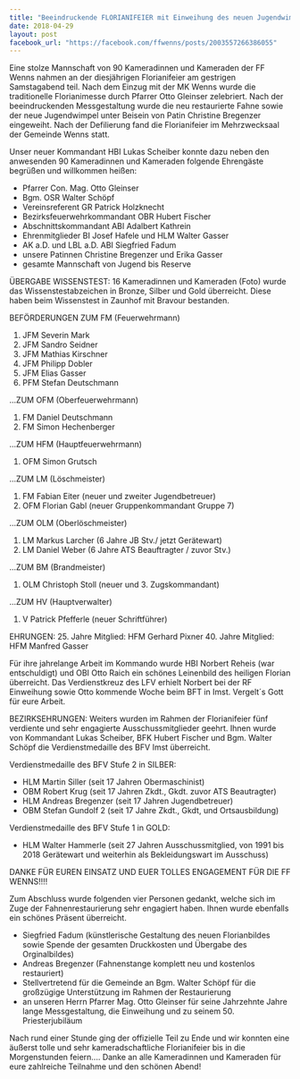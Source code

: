 ```yaml
---
title: "Beeindruckende FLORIANIFEIER mit Einweihung des neuen Jugendwimpels sowie zahlreiche Ehrungen verdienter Kameraden der FF Wenns"
date: 2018-04-29
layout: post
facebook_url: "https://facebook.com/ffwenns/posts/2003557266386055"
---
```


Eine stolze Mannschaft von 90 Kameradinnen und Kameraden der FF Wenns nahmen an der diesjährigen Florianifeier am gestrigen Samstagabend teil. Nach dem Einzug mit der MK Wenns wurde die traditionelle Florianimesse durch Pfarrer Otto Gleinser zelebriert. Nach der beeindruckenden Messgestaltung wurde die neu restaurierte Fahne sowie der neue Jugendwimpel unter Beisein von Patin Christine Bregenzer eingeweiht. Nach der Defilierung fand die Florianifeier im Mehrzwecksaal der Gemeinde Wenns statt.

Unser neuer Kommandant HBI Lukas Scheiber konnte dazu neben den anwesenden 90 Kameradinnen und Kameraden folgende Ehrengäste begrüßen und willkommen heißen:
- Pfarrer Con. Mag. Otto Gleinser
- Bgm. OSR Walter Schöpf
- Vereinsreferent GR Patrick Holzknecht
- Bezirksfeuerwehrkommandant OBR Hubert Fischer
- Abschnittskommandant ABI Adalbert Kathrein
- Ehrenmitglieder BI Josef Hafele und HLM Walter Gasser
- AK a.D. und LBL a.D. ABI Siegfried Fadum
- unsere Patinnen Christine Bregenzer und Erika Gasser
- gesamte Mannschaft von Jugend bis Reserve

ÜBERGABE WISSENSTEST:
16 Kameradinnen und Kameraden (Foto) wurde das Wissenstestabzeichen in Bronze, Silber und Gold überreicht. Diese haben beim Wissenstest in Zaunhof mit Bravour bestanden.

BEFÖRDERUNGEN 
ZUM FM (Feuerwehrmann)
1. JFM Severin Mark 
2. JFM Sandro Seidner 
3. JFM Mathias Kirschner 
4. JFM Philipp Dobler
5. JFM Elias Gasser
6. PFM Stefan Deutschmann 

...ZUM OFM (Oberfeuerwehrmann)
1. FM Daniel Deutschmann
2. FM Simon Hechenberger 

...ZUM HFM (Hauptfeuerwehrmann)
1. OFM Simon Grutsch

...ZUM LM (Löschmeister)
1. FM Fabian Eiter (neuer und zweiter Jugendbetreuer) 
2. OFM Florian Gabl (neuer Gruppenkommandant Gruppe 7)

...ZUM OLM (Oberlöschmeister)
1. LM Markus Larcher (6 Jahre JB Stv./ jetzt Gerätewart)
2. LM Daniel Weber (6 Jahre ATS Beauftragter / zuvor Stv.)

...ZUM BM (Brandmeister)
1. OLM Christoph Stoll (neuer und 3. Zugskommandant)

...ZUM HV (Hauptverwalter)
1. V Patrick Pfefferle (neuer Schriftführer)

EHRUNGEN:
25. Jahre Mitglied: HFM Gerhard Pixner
40. Jahre Mitglied: HFM Manfred Gasser

Für ihre jahrelange Arbeit im Kommando wurde HBI Norbert Reheis (war entschuldigt) und OBI Otto Raich ein schönes Leinenbild des heiligen Florian überreicht. Das Verdienstkreuz des LFV erhielt Norbert bei der RF Einweihung sowie Otto kommende Woche beim BFT in Imst. Vergelt´s Gott für eure Arbeit.

BEZIRKSEHRUNGEN:
Weiters wurden im Rahmen der Florianifeier fünf verdiente und sehr engagierte Ausschussmitglieder geehrt. Ihnen wurde von Kommandant Lukas Scheiber, BFK Hubert Fischer und Bgm. Walter Schöpf die Verdienstmedaille des BFV Imst überreicht.

Verdienstmedaille des BFV Stufe 2 in SILBER:
- HLM Martin Siller (seit 17 Jahren Obermaschinist)
- OBM Robert Krug (seit 17 Jahren Zkdt., Gkdt. zuvor ATS Beautragter)
- HLM Andreas Bregenzer (seit 17 Jahren Jugendbetreuer)
- OBM Stefan Gundolf 2 (seit 17 Jahre Zkdt., Gkdt, und Ortsausbildung)

Verdienstmedaille des BFV Stufe 1 in GOLD:
- HLM Walter Hammerle (seit 27 Jahren Ausschussmitglied, von 1991 bis 2018 Gerätewart und weiterhin als Bekleidungswart im Ausschuss)

DANKE FÜR EUREN EINSATZ UND EUER TOLLES ENGAGEMENT FÜR DIE FF WENNS!!!!

Zum Abschluss wurde folgenden vier Personen gedankt, welche sich im Zuge der Fahnenrestaurierung sehr engagiert haben. Ihnen wurde ebenfalls ein schönes Präsent überreicht. 
- Siegfried Fadum (künstlerische Gestaltung des neuen Florianbildes sowie Spende der gesamten Druckkosten und Übergabe des Orginalbildes)
- Andreas Bregenzer (Fahnenstange komplett neu und kostenlos restauriert)
- Stellvertretend für die Gemeinde an Bgm. Walter Schöpf für die großzügige Unterstützung im Rahmen der Restaurierung
- an unseren Herrn Pfarrer Mag. Otto Gleinser für seine Jahrzehnte Jahre lange Messgestaltung, die Einweihung und zu seinem 50. Priesterjubiläum 

Nach rund einer Stunde ging der offizielle Teil zu Ende und wir konnten eine äußerst tolle und sehr kameradschaftliche Florianifeier bis in die Morgenstunden feiern....
Danke an alle Kameradinnen und Kameraden für eure zahlreiche Teilnahme und den schönen Abend!
